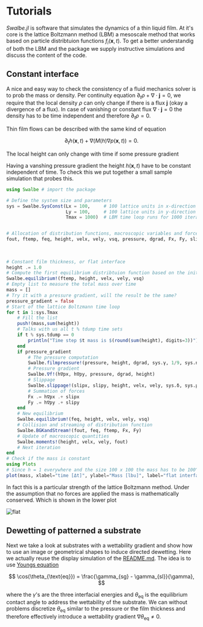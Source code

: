 # Tutorials

*Swalbe.jl* is software that simulates the dynamics of a thin liquid film.
At it's core is the lattice Boltzmann method (LBM) a mesoscale method that works based on particle distribtuion functions $f_i(\mathbf{x},t)$.
To get a better understandig of both the LBM and the package we supply instructive simulations and discuss the content of the code.

## Constant interface

A nice and easy way to check the consistency of a fluid mechanics solver is to prob the mass or density.
Per continuity equation $\partial_t\rho + \nabla\cdot\mathbf{j} = 0$, we require that the local density $\rho$ can only change if there is a flux $\mathbf{j}$ (okay a divergence of a flux). 
In case of vanishing or constant flux $\nabla\cdot\mathbf{j} = 0$ the density has to be time independent and therefore $\partial_t \rho = 0$. 

Thin film flows can be described with the same kind of equation

$$ \partial_t h(\mathbf{x},t) + \nabla\left(M(h)\nabla p(\mathbf{x},t)\right) = 0. $$

The local height can only change with time if some pressure gradient 

Having a vanshing pressure gradient the height $h(\mathbf{x},t)$ have to be constant independent of time.
To check this we put together a small sample simulation that probes this.

```julia
using Swalbe # import the package

# Define the system size and parameters
sys = Swalbe.SysConst(Lx = 100,     # 100 lattice units in x-direction 
                      Ly = 100,     # 100 lattice units in y-direction
                      Tmax = 1000)  # LBM time loop runs for 1000 iterations


# Allocation of distribution functions, macroscopic variables and forces 
fout, ftemp, feq, height, velx, vely, vsq, pressure, dgrad, Fx, Fy, slipx, slipy, h∇px, h∇py = Swalbe.Sys(sys,      # Size 
                                                                                                          "CPU",    # Where to run 
                                                                                                          false,    #      
                                                                                                          Float64)  # Num type
# Constant film thickness, or flat interface
height .= 1.0
# Compute the first equilibrium distribtuion function based on the initial conditions 
Swalbe.equilibrium!(ftemp, height, velx, vely, vsq)
# Empty list to measure the total mass over time
mass = []
# Try it with a pressure gradient, will the result be the same?
pressure_gradient = false
# Start of the lattice Boltzmann time loop
for t in 1:sys.Tmax
    # Fill the list 
    push!(mass,sum(height))
    # Talks with us all t % tdump time sets
    if t % sys.tdump == 0
        println("Time step $t mass is $(round(sum(height), digits=3))")
    end
    if pressure_gradient
        # The pressure computation 
        Swalbe.filmpressure!(pressure, height, dgrad, sys.γ, 1/9, sys.n, sys.m, sys.hmin, sys.hcrit)
        # Pressure gradient
        Swalbe.∇f!(h∇px, h∇py, pressure, dgrad, height)
        # Slippage
        Swalbe.slippage!(slipx, slipy, height, velx, vely, sys.δ, sys.μ)
        # Summation of forces
        Fx .= h∇px .+ slipx
        Fy .= h∇py .+ slipy
    end
    # New equilibrium
    Swalbe.equilibrium!(feq, height, velx, vely, vsq)
    # Collision and streaming of distribution function
    Swalbe.BGKandStream!(fout, feq, ftemp, Fx, Fy)
    # Update of macroscopic quantities
    Swalbe.moments!(height, velx, vely, fout)
    # Next iteration
end
# Check if the mass is constant
using Plots
# Since h = 1 everywhere and the size 100 x 100 the mass has to be 100^2
plot(mass, xlabel="time [Δt]", ylabel="Mass [lbu]", label="flat interface", ylim=(100^2-0.1, 100^2+0.1))
```

In fact this is a particular strength of the lattice Boltzmann method.
Under the assumption that no forces are applied the mass is mathematically conserved.
Which is shown in the lower plot

![flat](https://user-images.githubusercontent.com/26249811/124790156-39313700-df4b-11eb-93af-9957bb46e411.png)

## Dewetting of patterned a substrate

Next we take a look at substrates with a wettability gradient and show how to use an image or geometrical shapes to induce directed dewetting.
Here we actually reuse the display simulation of the [README.md](https://github.com/Zitzeronion/Swalbe.jl/blob/master/README.md).
The idea is to use [Youngs equation](https://upload.wikimedia.org/wikipedia/commons/8/85/Thomas_Young-An_Essay_on_the_Cohesion_of_Fluids.pdf)

$$ \cos(\theta_{\text{eq}}) = \frac{\gamma_{sg} - \gamma_{sl}}{\gamma}, $$

where the $\gamma$'s are the three interfacial energies and $\theta_{\text{eq}}$ is the equilibrium contact angle to address the wettability of the substrate.
We can without problems discretize $\theta_{\text{eq}}$ similar to the pressure or the film thickness and therefore effectively introduce a wettability gradient $\nabla \theta_{\text{eq}} \neq 0$.